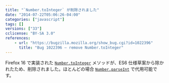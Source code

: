 ```yaml
---
title: "`Number.toInteger` が削除されました"
date: "2014-07-22T05:06:26-04:00"
categories: ["javascript"]
tags: []
versions: ["33"]
cclicense: "BY-SA 3.0"
references:
    - url: "https://bugzilla.mozilla.org/show_bug.cgi?id=1022396"
      title: "Bug 1022396 – remove Number.toInteger"
---
```

Firefox 16 で実装された [`Number.toInteger`](https://developer.mozilla.org/ja/docs/Web/JavaScript/Reference/Global_Objects/Number/toInteger) メソッドが、ES6 仕様草案から除かれたため、削除されました。ほとんどの場合 [`Number.parseInt`](https://developer.mozilla.org/ja/docs/Web/JavaScript/Reference/Global_Objects/Number/parseInt) で代用可能です。
